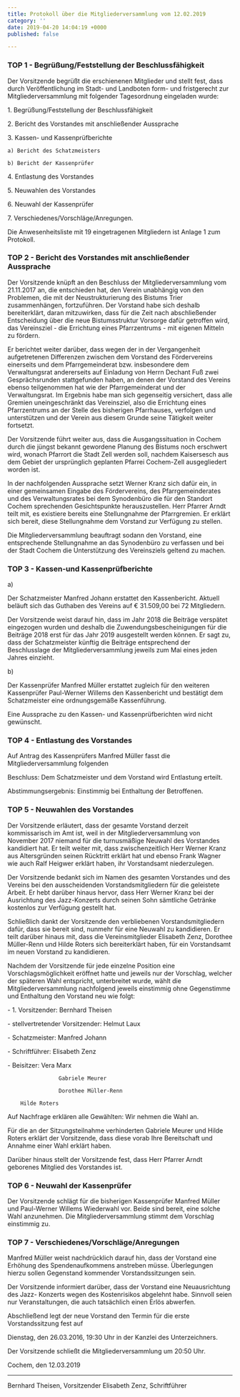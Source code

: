 ```yaml
---
title: Protokoll über die Mitgliederversammlung vom 12.02.2019
category: ''
date: 2019-04-20 14:04:19 +0000
published: false

---
```


### TOP 1 - Begrüßung/Feststellung der Beschlussfähigkeit

Der Vorsitzende begrüßt die erschienenen Mitglieder und stellt fest, dass durch Veröffentlichung im Stadt- und Landboten form- und fristgerecht zur Mitgliederversammlung mit folgender Tagesordnung eingeladen wurde:

1\. 	Begrüßung/Feststellung der Beschlussfähigkeit

2\.	Bericht des Vorstandes mit anschließender Aussprache

3\. 	Kassen- und Kassenprüfberichte

   	a) Bericht des Schatzmeisters

   	b) Bericht der Kassenprüfer

4\. 	Entlastung des Vorstandes

5\. 	Neuwahlen des Vorstandes

6\. 	Neuwahl der Kassenprüfer

7\. 	Verschiedenes/Vorschläge/Anregungen.

Die Anwesenheitsliste mit 19 eingetragenen Mitgliedern ist Anlage 1 zum Protokoll.

### TOP 2 - Bericht des Vorstandes mit anschließender Aussprache

Der Vorsitzende knüpft an den Beschluss der Mitgliederversammlung vom 21.11.2017 an, die entschieden hat, den Verein unabhängig von den Problemen, die mit der Neustrukturierung des Bistums Trier zusammenhängen, fortzuführen. Der Vorstand habe sich deshalb bereiterklärt, daran mitzuwirken, dass für die Zeit nach abschließender Entscheidung über die neue Bistumsstruktur Vorsorge dafür getroffen wird, das Vereinsziel - die Errichtung eines Pfarrzentrums - mit eigenen Mitteln zu fördern.

Er berichtet weiter darüber, dass wegen der in der Vergangenheit aufgetretenen Differenzen zwischen dem Vorstand des Fördervereins einerseits und dem Pfarrgemeinderat bzw. insbesondere dem Verwaltungsrat andererseits auf Einladung von Herrn Dechant Fuß zwei Gesprächsrunden stattgefunden haben, an denen der Vorstand des Vereins ebenso teilgenommen hat wie der Pfarrgemeinderat und der Verwaltungsrat. Im Ergebnis habe man sich gegenseitig versichert, dass alle Gremien uneingeschränkt das Vereinsziel, also die Errichtung eines Pfarrzentrums an der Stelle des bisherigen Pfarrhauses, verfolgen und unterstützen und der Verein aus diesem Grunde seine Tätigkeit weiter fortsetzt.

Der Vorsitzende führt weiter aus, dass die Ausgangssituation in Cochem durch die jüngst bekannt gewordene Planung des Bistums noch erschwert wird, wonach Pfarrort die Stadt Zell werden soll, nachdem Kaisersesch aus dem Gebiet der ursprünglich geplanten Pfarrei Cochem-Zell ausgegliedert worden ist.

In der nachfolgenden Aussprache setzt Werner Kranz sich dafür ein, in einer gemeinsamen Eingabe des Fördervereins, des Pfarrgemeinderates und des Verwaltungsrates bei dem Synodenbüro die für den Standort Cochem sprechenden Gesichtspunkte herauszustellen. Herr Pfarrer Arndt teilt mit, es existiere bereits eine Stellungnahme der Pfarrgremien. Er erklärt sich bereit, diese Stellungnahme dem Vorstand zur Verfügung zu stellen.

Die Mitgliederversammlung beauftragt sodann den Vorstand, eine entsprechende Stellungnahme an das Synodenbüro zu verfassen und bei der Stadt Cochem die Unterstützung des Vereinsziels geltend zu machen.

### TOP 3 - Kassen-und Kassenprüfberichte

a) 

Der Schatzmeister Manfred Johann erstattet den Kassenbericht. Aktuell beläuft sich das Guthaben des Vereins auf € 31.509,00 bei 72 Mitgliedern.

Der Vorsitzende weist darauf hin, dass im Jahr 2018 die Beiträge verspätet eingezogen wurden und deshalb die Zuwendungsbescheinigungen für die Beiträge 2018 erst für das Jahr 2019 ausgestellt werden können. Er sagt zu, dass der Schatzmeister künftig die Beiträge entsprechend der Beschlusslage der Mitgliederversammlung jeweils zum Mai eines jeden Jahres einzieht.

b)

Der Kassenprüfer Manfred Müller erstattet zugleich für den weiteren Kassenprüfer Paul-Werner Willems den Kassenbericht und bestätigt dem Schatzmeister eine ordnungsgemäße Kassenführung.

Eine Aussprache zu den Kassen- und Kassenprüfberichten wird nicht gewünscht.

### TOP 4 - Entlastung des Vorstandes

Auf Antrag des Kassenprüfers Manfred Müller fasst die Mitgliederversammlung folgenden

Beschluss: 	Dem Schatzmeister und dem Vorstand wird Entlastung erteilt.

Abstimmungsergebnis: 	Einstimmig bei Enthaltung der Betroffenen.

### TOP 5 - Neuwahlen des Vorstandes

Der Vorsitzende erläutert, dass der gesamte Vorstand derzeit kommissarisch im Amt ist, weil in der Mitgliederversammlung von November 2017 niemand für die turnusmäßige Neuwahl des Vorstandes kandidiert hat. Er teilt weiter mit, dass zwischenzeitlich Herr Werner Kranz aus Altersgründen seinen Rücktritt erklärt hat und ebenso Frank Wagner wie auch Ralf Heigwer erklärt haben, ihr Vorstandsamt niederzulegen.

Der Vorsitzende bedankt sich im Namen des gesamten Vorstandes und des Vereins bei den ausscheidenden Vorstandsmitgliedern für die geleistete Arbeit. Er hebt darüber hinaus hervor, dass Herr Werner Kranz bei der Ausrichtung des Jazz-Konzerts durch seinen Sohn sämtliche Getränke kostenlos zur Verfügung gestellt hat.

Schließlich dankt der Vorsitzende den verbliebenen Vorstandsmitgliedern dafür, dass sie bereit sind, nunmehr für eine Neuwahl zu kandidieren. Er teilt darüber hinaus mit, dass die Vereinsmitglieder Elisabeth Zenz, Dorothee Müller-Renn und Hilde Roters sich bereiterklärt haben, für ein Vorstandsamt im neuen Vorstand zu kandidieren.

Nachdem der Vorsitzende für jede einzelne Position eine Vorschlagsmöglichkeit eröffnet hatte und jeweils nur der Vorschlag, welcher der späteren Wahl entspricht, unterbreitet wurde, wählt die Mitgliederversammlung nachfolgend jeweils einstimmig ohne Gegenstimme und Enthaltung den Vorstand neu wie folgt:

\- 	1. Vorsitzender: 	Bernhard Theisen

\- 	stellvertretender Vorsitzender: 	Helmut Laux

\- 	Schatzmeister: 	Manfred Johann

\- 	Schriftführer: 	Elisabeth Zenz

\- 	Beisitzer: 	Vera Marx

                  	Gabriele Meurer

                  	Dorothee Müller-Renn

		Hilde Roters

Auf Nachfrage erklären alle Gewählten: Wir nehmen die Wahl an.

Für die an der Sitzungsteilnahme verhinderten Gabriele Meurer und Hilde Roters erklärt der Vorsitzende, dass diese vorab Ihre Bereitschaft und Annahme einer Wahl erklärt haben.

Darüber hinaus stellt der Vorsitzende fest, dass Herr Pfarrer Arndt geborenes Mitglied des Vorstandes ist.

### TOP 6 - Neuwahl der Kassenprüfer

Der Vorsitzende schlägt für die bisherigen Kassenprüfer Manfred Müller und Paul-Werner Willems Wiederwahl vor. Beide sind bereit, eine solche Wahl anzunehmen. Die Mitgliederversammlung stimmt dem Vorschlag einstimmig zu.

### TOP 7 - Verschiedenes/Vorschläge/Anregungen

Manfred Müller weist nachdrücklich darauf hin, dass der Vorstand eine Erhöhung des Spendenaufkommens anstreben müsse. Überlegungen hierzu sollen Gegenstand kommender Vorstandssitzungen sein.

Der Vorsitzende informiert darüber, dass der Vorstand eine Neuausrichtung des Jazz- Konzerts wegen des Kostenrisikos abgelehnt habe. Sinnvoll seien nur Veranstaltungen, die auch tatsächlich einen Erlös abwerfen.

Abschließend legt der neue Vorstand den Termin für die erste Vorstandssitzung fest auf 

Dienstag, den 26.03.2016, 19:30 Uhr in der Kanzlei des Unterzeichners.

Der Vorsitzende schließt die Mitgliederversammlung um 20:50 Uhr.

Cochem, den 12.03.2019

___________________________				_________________________

 Bernhard Theisen, Vorsitzender				  Elisabeth Zenz, Schriftführer